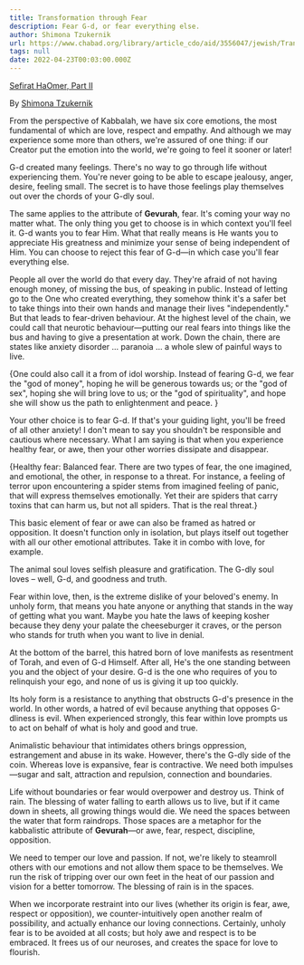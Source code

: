 ```yaml
---
title: Transformation through Fear
description: Fear G-d, or fear everything else.
author: Shimona Tzukernik
url: https://www.chabad.org/library/article_cdo/aid/3556047/jewish/Transformation-Through-Fear.htm
tags: null
date: 2022-04-23T00:03:00.000Z
---
```


[Sefirat HaOmer, Part II](https://www.chabad.org/library/article_cdo/aid/3556047/jewish/Transformation-Through-Fear.htm)

By [Shimona Tzukernik](https://www.chabad.org/search/keyword_cdo/kid/1575/jewish/Tzukernik-Shimona.htm)

From the perspective of Kabbalah, we have six core emotions, the most fundamental of which are love, respect and empathy. And although we may experience some more than others, we're assured of one thing: if our Creator put the emotion into the world, we're going to feel it sooner or later!

G-d created many feelings. There's no way to go through life without experiencing them. You're never going to be able to escape jealousy, anger, desire, feeling small. The secret is to have those feelings play themselves out over the chords of your G-dly soul.

The same applies to the attribute of **Gevurah**, fear. It's coming your way no matter what. The only thing you get to choose is in which context you'll feel it. G-d wants you to fear Him. What that really means is He wants you to appreciate His greatness and minimize your sense of being independent of Him. You can choose to reject this fear of G-d—in which case you'll fear everything else.

People all over the world do that every day. They're afraid of not having enough money, of missing the bus, of speaking in public. Instead of letting go to the One who created everything, they somehow think it's a safer bet to take things into their own hands and manage their lives "independently." But that leads to fear-driven behaviour. At the highest level of the chain, we could call that neurotic behaviour&mdash;putting our real fears into things like the bus and having to give a presentation at work. Down the chain, there are states like anxiety disorder ... paranoia ... a whole slew of painful ways to live.

{One could also call it a from of idol worship. Instead of fearing G-d, we fear the "god of money", hoping he will be generous towards us; or the "god of sex", hoping she will bring love to us; or the "god of spirituality", and hope she will show us the path to enlightenment and peace. }

Your other choice is to fear G-d. If that's your guiding light, you'll be freed of all other anxiety! I don't mean to say you shouldn't be responsible and cautious where necessary. What I am saying is that when you experience healthy fear, or awe, then your other worries dissipate and disappear.

{Healthy fear: Balanced fear. There are two types of fear, the one imagined, and emotional, the other, in response to a threat. For instance, a feeling of terror upon encountering a spider stems from imagined feeling of panic, that will express themselves emotionally. Yet their are spiders that carry toxins that can harm us, but not all spiders. That is the real threat.}

This basic element of fear or awe can also be framed as hatred or opposition. It doesn't function only in isolation, but plays itself out together with all our other emotional attributes. Take it in combo with love, for example.

The animal soul loves selfish pleasure and gratification. The G-dly soul loves &ndash; well, G-d, and goodness and truth.

Fear within love, then, is the extreme dislike of your beloved's enemy. In unholy form, that means you hate anyone or anything that stands in the way of getting what you want. Maybe you hate the laws of keeping kosher because they deny your palate the cheeseburger it craves, or the person who stands for truth when you want to live in denial.

At the bottom of the barrel, this hatred born of love manifests as resentment of Torah, and even of G-d Himself. After all, He's the one standing between you and the object of your desire. G-d is the one who requires of you to relinquish your ego, and none of us is giving it up too quickly.

Its holy form is a resistance to anything that obstructs G-d's presence in the world. In other words, a hatred of evil because anything that opposes G-dliness is evil. When experienced strongly, this fear within love prompts us to act on behalf of what is holy and good and true.

Animalistic behaviour that intimidates others brings oppression, estrangement and abuse in its wake. However, there's the G-dly side of the coin. Whereas love is expansive, fear is contractive. We need both impulses—sugar and salt, attraction and repulsion, connection and boundaries.

Life without boundaries or fear would overpower and destroy us. Think of rain. The blessing of water falling to earth allows us to live, but if it came down in sheets, all growing things would die. We need the spaces between the water that form raindrops. Those spaces are a metaphor for the kabbalistic attribute of **Gevurah**&mdash;or awe, fear, respect, discipline, opposition.

We need to temper our love and passion. If not, we're likely to steamroll others with our emotions and not allow them space to be themselves. We run the risk of tripping over our own feet in the heat of our passion and vision for a better tomorrow. The blessing of rain is in the spaces.

When we incorporate restraint into our lives (whether its origin is fear, awe, respect or opposition), we counter-intuitively open another realm of possibility, and actually enhance our loving connections. Certainly, unholy fear is to be avoided at all costs; but holy awe and respect is to be embraced. It frees us of our neuroses, and creates the space for love to flourish.
